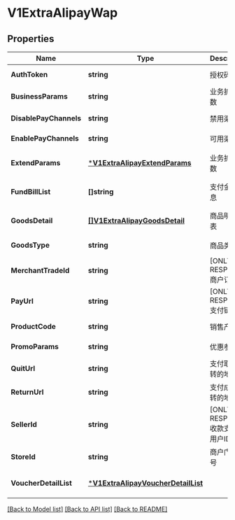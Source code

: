# V1ExtraAlipayWap

## Properties
Name | Type | Description | Notes
------------ | ------------- | ------------- | -------------
**AuthToken** | **string** | 授权码 | [default to null]
**BusinessParams** | **string** | 业务扩展参数 | [default to null]
**DisablePayChannels** | **string** | 禁用渠道 | [default to null]
**EnablePayChannels** | **string** | 可用渠道 | [default to null]
**ExtendParams** | [***V1ExtraAlipayExtendParams**](v1ExtraAlipayExtendParams.md) | 业务扩展参数 | [optional] [default to null]
**FundBillList** | **[]string** | 支付金额信息 | [optional] [default to null]
**GoodsDetail** | [**[]V1ExtraAlipayGoodsDetail**](v1ExtraAlipayGoodsDetail.md) | 商品明细列表 | [optional] [default to null]
**GoodsType** | **string** | 商品类型 | [default to null]
**MerchantTradeId** | **string** | [ONLY IN RESPONSE] 商户订单号 | [default to null]
**PayUrl** | **string** | [ONLY IN RESPONSE] 支付链接 | [default to null]
**ProductCode** | **string** | 销售产品码 | [default to null]
**PromoParams** | **string** | 优惠参数 | [default to null]
**QuitUrl** | **string** | 支付取消跳转的地址 | [default to null]
**ReturnUrl** | **string** | 支付成功跳转的地址 | [default to null]
**SellerId** | **string** | [ONLY IN RESPONSE] 收款支付宝用户ID | [default to null]
**StoreId** | **string** | 商户门店编号 | [default to null]
**VoucherDetailList** | [***V1ExtraAlipayVoucherDetailList**](v1ExtraAlipayVoucherDetailList.md) |  | [optional] [default to null]

[[Back to Model list]](../README.md#documentation-for-models) [[Back to API list]](../README.md#documentation-for-api-endpoints) [[Back to README]](../README.md)


